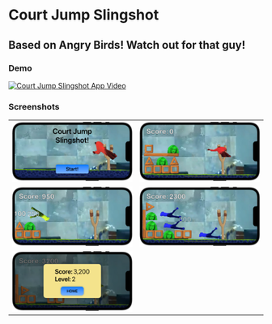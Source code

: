 #  Court Jump Slingshot

## Based on Angry Birds! Watch out for that guy!

### Demo
[![Court Jump Slingshot App Video](https://img.youtube.com/vi/_luXYx85xUo/0.jpg)](https://www.youtube.com/watch?v=_luXYx85xUo)

### Screenshots

|   |   |
|---|---|
<img src="CourtJumpSlingshot/Images/Screenshot1.png" alt="Start Screen" width="500"/> | <img src="CourtJumpSlingshot/Images/Screenshot2.png" alt="Start Screen" width="500"/>
<img src="CourtJumpSlingshot/Images/Screenshot3.png" alt="Start Screen" width="500"/> | <img src="CourtJumpSlingshot/Images/Screenshot4.png" alt="Start Screen" width="500"/>
<img src="CourtJumpSlingshot/Images/Screenshot5.png" alt="Start Screen" width="500"/> |
